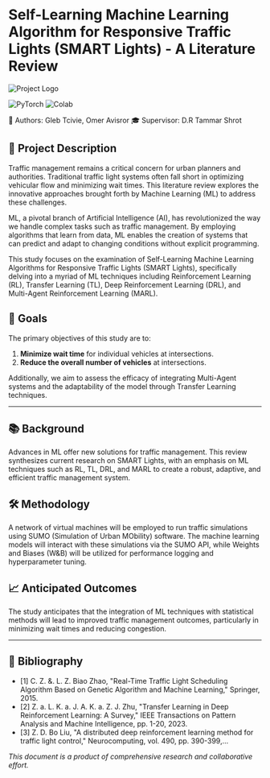 # Self-Learning Machine Learning Algorithm for Responsive Traffic Lights (SMART Lights) - A Literature Review
![Project Logo](path/to/logo.png)

![PyTorch](https://img.shields.io/badge/PyTorch-supported-orange.svg)
![Colab](https://img.shields.io/badge/Colab-compatible-9cf.svg)

👥 Authors: Gleb Tcivie, Omer Avisror
🎓 Supervisor: D.R Tammar Shrot

## 🚦 Project Description

Traffic management remains a critical concern for urban planners and authorities. Traditional traffic light systems often fall short in optimizing vehicular flow and minimizing wait times. This literature review explores the innovative approaches brought forth by Machine Learning (ML) to address these challenges.

ML, a pivotal branch of Artificial Intelligence (AI), has revolutionized the way we handle complex tasks such as traffic management. By employing algorithms that learn from data, ML enables the creation of systems that can predict and adapt to changing conditions without explicit programming.

This study focuses on the examination of Self-Learning Machine Learning Algorithms for Responsive Traffic Lights (SMART Lights), specifically delving into a myriad of ML techniques including Reinforcement Learning (RL), Transfer Learning (TL), Deep Reinforcement Learning (DRL), and Multi-Agent Reinforcement Learning (MARL).

## 🏁 Goals

The primary objectives of this study are to:

1. **Minimize wait time** for individual vehicles at intersections.
2. **Reduce the overall number of vehicles** at intersections.

Additionally, we aim to assess the efficacy of integrating Multi-Agent systems and the adaptability of the model through Transfer Learning techniques.

---

## 📚 Background

Advances in ML offer new solutions for traffic management. This review synthesizes current research on SMART Lights, with an emphasis on ML techniques such as RL, TL, DRL, and MARL to create a robust, adaptive, and efficient traffic management system.

## 🛠 Methodology

A network of virtual machines will be employed to run traffic simulations using SUMO (Simulation of Urban MObility) software. The machine learning models will interact with these simulations via the SUMO API, while Weights and Biases (W&B) will be utilized for performance logging and hyperparameter tuning.

## 📈 Anticipated Outcomes

The study anticipates that the integration of ML techniques with statistical methods will lead to improved traffic management outcomes, particularly in minimizing wait times and reducing congestion.

---

## 📖 Bibliography

- [1] C. Z. &. L. Z. Biao Zhao, "Real-Time Traffic Light Scheduling Algorithm Based on Genetic Algorithm and Machine Learning," Springer, 2015.
- [2] Z. a. L. K. a. J. A. K. a. Z. J. Zhu, "Transfer Learning in Deep Reinforcement Learning: A Survey," IEEE Transactions on Pattern Analysis and Machine Intelligence, pp. 1-20, 2023.
- [3] Z. D. Bo Liu, "A distributed deep reinforcement learning method for traffic light control," Neurocomputing, vol. 490, pp. 390-399,...


*This document is a product of comprehensive research and collaborative effort.*
